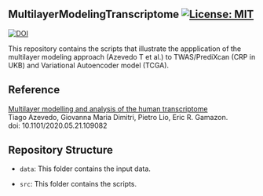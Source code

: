 ## MultilayerModelingTranscriptome  [![License: MIT](https://img.shields.io/badge/License-MIT-yellow.svg)](https://github.com/gamazonlab/MultilayerModelingTranscriptome/blob/master/LICENSE) 

[![DOI](https://zenodo.org/badge/DOI/10.5281/zenodo.4164791.svg)](https://doi.org/10.5281/zenodo.4164791)  

This repository contains the scripts that illustrate the appplication of the multilayer modeling approach (Azevedo T et al.) to TWAS/PrediXcan (CRP in UKB) and Variational Autoencoder model (TCGA). 

## Reference
[Multilayer modelling and analysis of the human transcriptome](https://doi.org/10.1101/2020.05.21.109082)  
Tiago Azevedo, Giovanna Maria Dimitri, Pietro Lio, Eric R. Gamazon.  
doi: 10.1101/2020.05.21.109082  

## Repository Structure

* `data`: This folder contains the input data.  

* `src`: This folder contains the scripts.   
